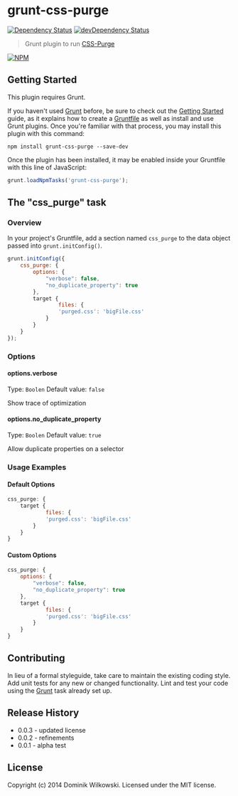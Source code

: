 grunt-css-purge
===============
[![Dependency Status](https://david-dm.org/dominikwilkowski/grunt-css-purge.svg)](https://david-dm.org/dominikwilkowski/grunt-css-purge)
[![devDependency Status](https://david-dm.org/dominikwilkowski/grunt-css-purge/dev-status.svg)](https://david-dm.org/dominikwilkowski/grunt-css-purge#info=devDependencies)
> Grunt plugin to run [CSS-Purge](https://github.com/rbtech/css-purge)

[![NPM](https://nodei.co/npm/grunt-css-purge.png)](https://nodei.co/npm/grunt-css-purge/)

## Getting Started
This plugin requires Grunt.

If you haven't used [Grunt](http://gruntjs.com/) before, be sure to check out the [Getting Started](http://gruntjs.com/getting-started) guide,
as it explains how to create a [Gruntfile](http://gruntjs.com/sample-gruntfile) as well as install and use Grunt plugins. Once you're familiar
with that process, you may install this plugin with this command:

```shell
npm install grunt-css-purge --save-dev
```

Once the plugin has been installed, it may be enabled inside your Gruntfile with this line of JavaScript:

```js
grunt.loadNpmTasks('grunt-css-purge');
```

## The "css_purge" task

### Overview
In your project's Gruntfile, add a section named `css_purge` to the data object passed into `grunt.initConfig()`.

```js
grunt.initConfig({
	css_purge: {
		options: {
			"verbose": false,
			"no_duplicate_property": true
		},
		target {
		       	files: {
				'purged.css': 'bigFile.css'
			}
		}
	}
});
```

### Options

#### options.verbose
Type: `Boolen`
Default value: `false`

Show trace of optimization

#### options.no_duplicate_property
Type: `Boolen`
Default value: `true`

Allow duplicate properties on a selector

### Usage Examples

#### Default Options

```js
css_purge: {
	target {
	       	files: {
			'purged.css': 'bigFile.css'
		}
	}
}
```

#### Custom Options

```js
css_purge: {
	options: {
		"verbose": false,
		"no_duplicate_property": true
	},
	target {
	       	files: {
			'purged.css': 'bigFile.css'
		}
	}
}
```

## Contributing
In lieu of a formal styleguide, take care to maintain the existing coding style.
Add unit tests for any new or changed functionality. Lint and test your code using the [Grunt](http://gruntjs.com/) task already set up.

## Release History
* 0.0.3 - updated license
* 0.0.2 - refinements
* 0.0.1 - alpha test

## License
Copyright (c) 2014 Dominik Wilkowski. Licensed under the MIT license.
